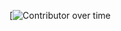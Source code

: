 [![Contributor over time](https://contributor-overtime-api.apiseven.com/contributors-svg?chart=contributorOverTime&repo=hack4bengal/hack4bengal.github.io)

